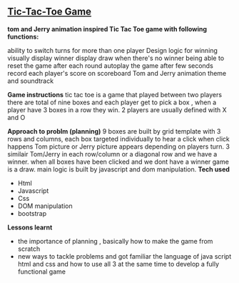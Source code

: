 ## [Tic-Tac-Toe Game](https://elmira1788.github.io/Tic-Tac-Toe/)

**tom and Jerry animation inspired Tic Tac Toe game with following functions:**

ability to switch turns for more than one player
Design logic for winning
visually display winner
display draw when there's no winner
being able to reset the game after each round
autoplay the game after few seconds
record each player's score on scoreboard
Tom and Jerry animation theme and soundtrack

**Game instructions**
tic tac toe is a game that played between two players there are total of nine boxes and each player get to pick a box , when a player have 3 boxes in a row they win. 2 players are usually defined with X and O

**Approach to problm (planning)**
9 boxes are built by grid template with 3 rows and columns, each box targeted individually to hear a click when click happens Tom picture or Jerry picture appears depending on players turn. 3 similair Tom/Jerry in each row/column or a diagonal row and we have a winner. when all boxes have been clicked and we dont have a winner game is a draw. main logic is built by javascript and dom manipulation.
**Tech used**
* Html
* Javascript
* Css
* DOM manipulation
* bootstrap

**Lessons learnt**
* the importance of planning , basically how to make the game from scratch 
* new ways to tackle problems and got familiar the language of java script html and css and how to use all 3 at the same time to develop a fully functional game


